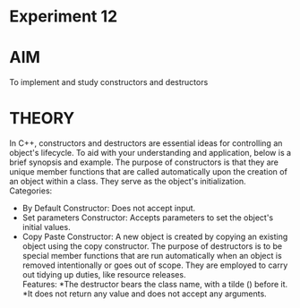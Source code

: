 # Experiment 12
# AIM
To implement and study constructors and destructors
# THEORY
In C++, constructors and destructors are essential ideas for controlling an object's lifecycle. To aid with your understanding and application, below is a brief synopsis and example. The purpose of constructors is that they are unique member functions that are called automatically upon the creation of an object within a class. They serve as the object's initialization. <BR>
Categories: <BR>
* By Default Constructor: Does not accept input.
* Set parameters Constructor: Accepts parameters to set the object's initial values.
* Copy Paste Constructor: A new object is created by copying an existing object using the copy constructor.
The purpose of destructors is to be special member functions that are run automatically when an object is removed intentionally or goes out of scope. They are employed to carry out tidying up duties, like resource releases.<br>
Features:
*The destructor bears the class name, with a tilde (\) before it.
*It does not return any value and does not accept any arguments.

